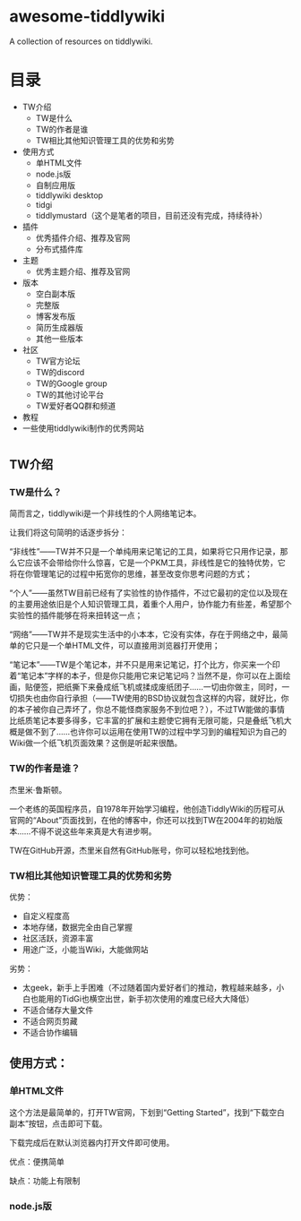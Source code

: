 # awesome-tiddlywiki
A collection of resources on tiddlywiki.

# 目录

- TW介绍
   - TW是什么
   - TW的作者是谁
   - TW相比其他知识管理工具的优势和劣势
- 使用方式
   - 单HTML文件
   - node.js版
   - 自制应用版
   - tiddlywiki desktop
   - tidgi
   - tiddlymustard（这个是笔者的项目，目前还没有完成，持续待补）
- 插件
   - 优秀插件介绍、推荐及官网
   - 分布式插件库
- 主题
   - 优秀主题介绍、推荐及官网
- 版本
   - 空白副本版
   - 完整版
   - 博客发布版
   - 简历生成器版
   - 其他一些版本
- 社区
   - TW官方论坛
   - TW的discord
   - TW的Google group
   - TW的其他讨论平台
   - TW爱好者QQ群和频道
- 教程
- 一些使用tiddlywiki制作的优秀网站

#

## TW介绍

### TW是什么？

简而言之，tiddlywiki是一个非线性的个人网络笔记本。

让我们将这句简明的话逐步拆分：

“非线性”——TW并不只是一个单纯用来记笔记的工具，如果将它只用作记录，那么它应该不会带给你什么惊喜，它是一个PKM工具，非线性是它的独特优势，它将在你管理笔记的过程中拓宽你的思维，甚至改变你思考问题的方式；

“个人”——虽然TW目前已经有了实验性的协作插件，不过它最初的定位以及现在的主要用途依旧是个人知识管理工具，着重个人用户，协作能力有些差，希望那个实验性的插件能够在将来扭转这一点；

“网络”——TW并不是现实生活中的小本本，它没有实体，存在于网络之中，最简单的它只是一个单HTML文件，可以直接用浏览器打开使用；

“笔记本”——TW是个笔记本，并不只是用来记笔记，打个比方，你买来一个印着“笔记本”字样的本子，但是你只能用它来记笔记吗？当然不是，你可以在上面绘画，贴便签，把纸撕下来叠成纸飞机或揉成废纸团子……一切由你做主，同时，一切损失也由你自行承担（——TW使用的BSD协议就包含这样的内容，就好比，你的本子被你自己弄坏了，你总不能怪商家服务不到位吧？），不过TW能做的事情比纸质笔记本要多得多，它丰富的扩展和主题使它拥有无限可能，只是叠纸飞机大概是做不到了……也许你可以运用在使用TW的过程中学习到的编程知识为自己的Wiki做一个纸飞机页面效果？这倒是听起来很酷。

### TW的作者是谁？

杰里米·鲁斯顿。

一个老练的英国程序员，自1978年开始学习编程，他创造TiddlyWiki的历程可从官网的“About”页面找到，在他的博客中，你还可以找到TW在2004年的初始版本……不得不说这些年来真是大有进步啊。

TW在GitHub开源，杰里米自然有GitHub账号，你可以轻松地找到他。

### TW相比其他知识管理工具的优势和劣势

优势：

- 自定义程度高
- 本地存储，数据完全由自己掌握
- 社区活跃，资源丰富
- 用途广泛，小能当Wiki，大能做网站

劣势：

- 太geek，新手上手困难（不过随着国内爱好者们的推动，教程越来越多，小白也能用的TidGi也横空出世，新手初次使用的难度已经大大降低）
- 不适合储存大量文件
- 不适合网页剪藏
- 不适合协作编辑

## 使用方式：

### 单HTML文件

这个方法是最简单的，打开TW官网，下划到“Getting Started”，找到“下载空白副本”按钮，点击即可下载。

下载完成后在默认浏览器内打开文件即可使用。

优点：便携简单

缺点：功能上有限制

### node.js版
